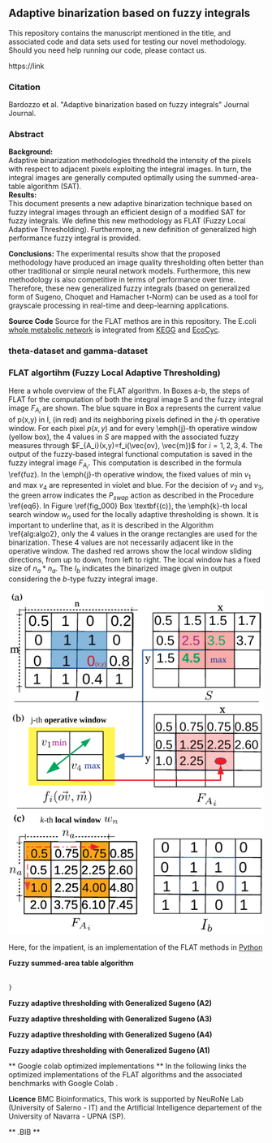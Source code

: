## Adaptive binarization based on fuzzy integrals

This repository contains the manuscript mentioned in the title, and associated code and data sets used for testing our novel methodology. Should you need help running our code, please contact us.

https://link

### Citation

Bardozzo et al.  "Adaptive binarization based on fuzzy integrals" Journal Journal.

### Abstract
**Background:**  	 
Adaptive binarization methodologies thredhold the intensity of the pixels with respect to adjacent pixels exploiting the integral images. In turn, the integral images are generally computed optimally using the summed-area-table algorithm (SAT).                                 
**Results:**   
This document presents a new adaptive binarization technique based on fuzzy integral images through an efficient design of a modified SAT for fuzzy integrals. We define this new methodology as FLAT (Fuzzy Local Adaptive Thresholding). Furthermore, a new definition of generalized high performance fuzzy integral is provided. 		
                                
 **Conclusions:** 
 The experimental results show that the proposed methodology have produced an image quality thresholding often better than other traditional or simple neural network models. Furthermore, this new methodology is also competitive in terms of performance over time. Therefore, these new generalized fuzzy integrals (based on generalized form of Sugeno, Choquet and Hamacher t-Norm) can be used as a tool for grayscale processing in real-time and deep-learning applications.			
 
 **Source Code**
 Source for the FLAT methos are in this repository.
 The E.coli [whole metabolic network](/ecocyc.kegg.igraph.Rdata) is integrated from [KEGG](http://www.genome.jp/kegg/) and [EcoCyc](https://ecocyc.org/).
 
### theta-dataset and gamma-dataset


### FLAT algortihm (Fuzzy Local Adaptive Thresholding)
Here a whole overview of the FLAT algorithm.  In Boxes a-b, the steps of FLAT for the computation of both the integral image S and the fuzzy integral image $F_{A_i}$ are shown.  The blue square in Box a represents the current value of p(x,y) in I, (in red) and its neighboring pixels defined in the $j$-th operative window. For each pixel $p(x,y)$ and for every  \emph{j}-th operative window (yellow box), the 4 values in $S$ are mapped with the associated fuzzy measures through $F_{A_i}(x,y)=f_i(\vec{ov}, \vec{m})$ for $i=1,2,3,4$. The output of the fuzzy-based integral functional computation is saved in the fuzzy integral image $F_{A_i}$. This computation is described in the formula \ref{fuz}. In the \emph{j}-th operative window, the fixed values of min $v_1$ and max $v_4$ are represented in violet and blue. For the decision of $v_2$ and $v_3$, the green arrow indicates the $P_{swap}$ action as described in the Procedure \ref{eq6}. In Figure \ref{fig_000} Box \textbf{(c)}, the \emph{k}-th local search window $w_n$ used for the locally adaptive thresholding is shown. It is important to underline that, as it is described in the Algorithm \ref{alg:algo2}, only the 4 values in the orange rectangles are used for the binarization. These 4 values are not necessarily adjacent like in the operative window. The dashed red arrows show the local window sliding directions, from up to down, from left to right. The local window has a fixed size of $n_a * n_a$. The $I_b$ indicates the binarized image given in output considering the $b$-type fuzzy integral image.

![alt text](/image1git.png)




Here, for the impatient, is an implementation of the FLAT methods in [Python](https://cran.r-project.org/)

**Fuzzy summed-area table algorithm**
```Python

}
```



**Fuzzy adaptive thresholding with Generalized Sugeno (A2)**

**Fuzzy adaptive thresholding with Generalized Sugeno (A3)**

**Fuzzy adaptive thresholding with Generalized Sugeno (A4)**

**Fuzzy adaptive thresholding with Generalized Sugeno (A1)**

** Google colab optimized implementations **
In the following links the optimized implementations of the FLAT algorithms and the associated benchmarks with Google Colab . 





**Licence**
BMC Bioinformatics, This work is supported by NeuRoNe Lab (University of Salerno - IT) and the Artificial Intelligence departement of the University of Navarra - UPNA (SP).



** .BIB **

